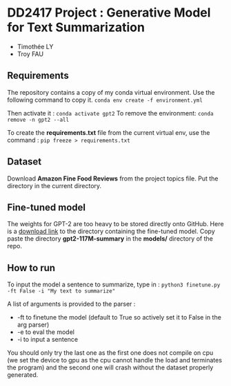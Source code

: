 # DD2417 Project : Generative Model for Text Summarization
- Timothée LY
- Troy FAU


## Requirements
The repository contains a copy of my conda virtual environment. Use the following command to copy it.
`conda env create -f environment.yml`

Then activate it : `conda activate gpt2`
To remove the environment:
`conda remove -n gpt2 --all`

To create the **requirements.txt** file from the current virtual env, use the command : 
`pip freeze > requirements.txt`

## Dataset 
Download **Amazon Fine Food Reviews** from the project topics file. Put the directory in the current directory.

## Fine-tuned model

The weights for GPT-2 are too heavy to be stored directly onto GitHub. Here is a [download link](https://drive.google.com/drive/folders/1PdwvIgehSPtqE1_8wv0ZzDrIfhZ0MK0D?usp=sharing) to the directory containing the fine-tuned model. Copy paste the directory **gpt2-117M-summary** in the **models/** directory of the repo.


## How to run 
To input the model a sentence to summarize, type in :  `python3 finetune.py -ft False -i "My text to summarize"`


A list of arguments is provided to the parser :
- -ft to finetune the model (default to True so actively set it to False in the arg parser)
- -e to eval the model
- -i to input a sentence 

You should only try the last one as the first one does not compile on cpu (we set the device to gpu as the cpu cannot handle the load and terminates the program)
and the second one will crash without the dataset properly generated.

    


